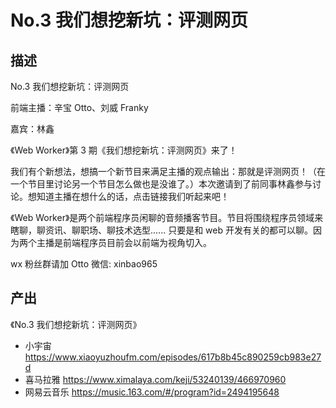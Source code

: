 # No.3 我们想挖新坑：评测网页

## 描述

No.3 我们想挖新坑：评测网页

前端主播：辛宝 Otto、刘威 Franky

嘉宾：林鑫

《Web Worker》第 3 期《我们想挖新坑：评测网页》来了！

我们有个新想法，想搞一个新节目来满足主播的观点输出：那就是评测网页！（在一个节目里讨论另一个节目怎么做也是没谁了。）本次邀请到了前同事林鑫参与讨论。想知道主播在想什么的话，点击链接我们听起来吧！

《Web Worker》是两个前端程序员闲聊的音频播客节目。节目将围绕程序员领域来瞎聊，聊资讯、聊职场、聊技术选型...... 只要是和 web 开发有关的都可以聊。因为两个主播是前端程序员目前会以前端为视角切入。

wx 粉丝群请加 Otto 微信: xinbao965

## 产出

《No.3 我们想挖新坑：评测网页》

- 小宇宙 https://www.xiaoyuzhoufm.com/episodes/617b8b45c890259cb983e27d
- 喜马拉雅 https://www.ximalaya.com/keji/53240139/466970960
- 网易云音乐 https://music.163.com/#/program?id=2494195648
